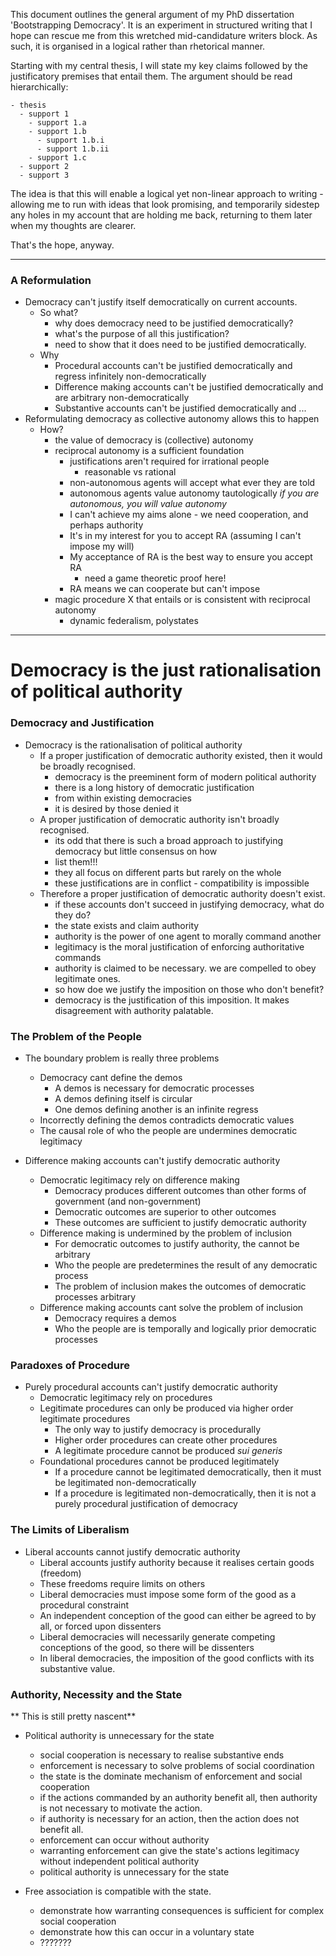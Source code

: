 This document outlines the general argument of my PhD dissertation 'Bootstrapping Democracy'.  It is an experiment in structured writing that I hope can rescue me from this wretched mid-candidature writers block.  As such, it is organised in a logical rather than rhetorical manner.  

Starting with my central thesis, I will state my key claims followed by the justificatory premises that entail them.  The argument should be read hierarchically:

    - thesis
      - support 1
        - support 1.a
        - support 1.b
          - support 1.b.i
          - support 1.b.ii
        - support 1.c
      - support 2
      - support 3

The idea is that this will enable a logical yet non-linear approach to writing - allowing me to run with ideas that look promising, and temporarily sidestep any holes in my account that are holding me back, returning to them later when my thoughts are clearer.

That's the hope, anyway.

---

### A Reformulation

- Democracy can't justify itself democratically on current accounts. 
  - So what?
    - why does democracy need to be justified democratically? 
    - what's the purpose of all this justification?
    - need to show that it does need to be justified democratically.
  - Why
    - Procedural accounts can't be justified democratically and regress infinitely non-democratically
    - Difference making accounts can't be justified democratically and are arbitrary non-democratically
    - Substantive accounts can't be justified democratically and ...
- Reformulating democracy as collective autonomy allows this to happen
  - How?
    - the value of democracy is (collective) autonomy
    - reciprocal autonomy is a sufficient foundation
      - justifications aren't required for irrational people
        - reasonable vs rational
      - non-autonomous agents will accept what ever they are told
      - autonomous agents value autonomy tautologically _if you are autonomous, you will value autonomy_
      - I can't achieve my aims alone - we need cooperation, and perhaps authority
      - It's in my interest for you to accept RA (assuming I can't impose my will)
      - My acceptance of RA is the best way to ensure you accept RA
        - need a game theoretic proof here!
      - RA means we can cooperate but can't impose
    - magic procedure X that entails or is consistent with reciprocal autonomy
      - dynamic federalism, polystates

---


# Democracy is the just rationalisation of political authority

### Democracy and Justification

- Democracy is the rationalisation of political authority 
  - If a proper justification of democratic authority existed, then it would be broadly recognised.
    - democracy is the preeminent form of modern political authority
    - there is a long history of democratic justification
    - from within existing democracies
    - it is desired by those denied it
  - A proper justification of democratic authority isn't broadly recognised.
    - its odd that there is such a broad approach to justifying democracy but little consensus on how
    - list them!!!
    - they all focus on different parts but rarely on the whole
    - these justifications are in conflict - compatibility is impossible
  - Therefore a proper justification of democratic authority doesn't exist. 
    - if these accounts don't succeed in justifying democracy, what do they do?
    - the state exists and claim authority
    - authority is the power of one agent to morally command another
    - legitimacy is the moral justification of enforcing authoritative commands     
    - authority is claimed to be necessary. we are compelled to obey legitimate ones.
    - so how doe we justify the imposition on those who don't benefit?
    - democracy is the justification of this imposition.  It makes disagreement with authority palatable.

### The Problem of the People

- The boundary problem is really three problems
  - Democracy cant define the demos
    - A demos is necessary for democratic processes
    - A demos defining itself is circular
    - One demos defining another is an infinite regress
  - Incorrectly defining the demos contradicts democratic values
  - The causal role of who the people are undermines democratic legitimacy
  
  
- Difference making accounts can't justify democratic authority
  - Democratic legitimacy rely on difference making
    - Democracy produces different outcomes than other forms of government (and non-government)
    - Democratic outcomes are superior to other outcomes
    - These outcomes are sufficient to justify democratic authority
  - Difference making is undermined by the problem of inclusion
    - For democratic outcomes to justify authority, the cannot be arbitrary
    - Who the people are predetermines the result of any democratic process
    - The problem of inclusion makes the outcomes of democratic processes arbitrary
  - Difference making accounts cant solve the problem of inclusion
    - Democracy requires a demos
    - Who the people are is temporally and logically prior democratic processes

  
### Paradoxes of Procedure
    
- Purely procedural accounts can't justify democratic authority
  - Democratic legitimacy rely on procedures
  - Legitimate procedures can only be produced via higher order legitimate procedures
    - The only way to justify democracy is procedurally
    - Higher order procedures can create other procedures
    - A legitimate procedure cannot be produced _sui generis_ 
  - Foundational procedures cannot be produced legitimately  
    - If a procedure cannot be legitimated democratically, then it must be legitimated non-democratically
    - If a procedure is legitimated non-democratically, then it is not a purely procedural justification of democracy
  
  
### The Limits of Liberalism

- Liberal accounts cannot justify democratic authority
  - Liberal accounts justify authority because it realises certain goods (freedom)
  - These freedoms require limits on others
  - Liberal democracies must impose some form of the good as a procedural constraint
  - An independent conception of the good can either be agreed to by all, or forced upon dissenters
  - Liberal democracies will necessarily generate competing conceptions of the good, so there will be dissenters
  - In liberal democracies, the imposition of the good conflicts with its substantive value.
  

### Authority, Necessity and the State

** This is still pretty nascent**
  
- Political authority is unnecessary for the state
  - social cooperation is necessary to realise substantive ends
  - enforcement is necessary to solve problems of social coordination
  - the state is the dominate mechanism of enforcement and social cooperation
  - if the actions commanded by an authority benefit all, then authority is not necessary to motivate the action.
  - if authority is necessary for an action, then the action does not benefit all.
  - enforcement can occur without authority
  - warranting enforcement can give the state's actions legitimacy without independent political authority
  - political authority is unnecessary for the state

- Free association is compatible with the state.
  - demonstrate how warranting consequences is sufficient for complex social cooperation
  - demonstrate how this can occur in a voluntary state
  - ???????